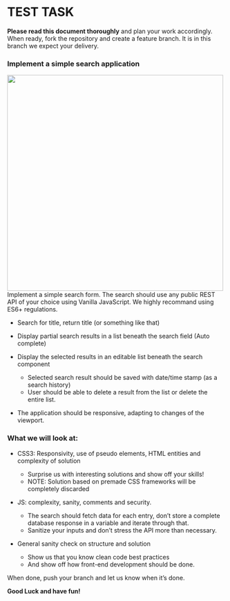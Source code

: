 # TEST TASK #

**Please read this document thoroughly** and plan your work accordingly.
When ready, fork the repository and create a feature branch. It is in this branch we
expect your delivery.

### Implement a simple search application ###

<img src="https://github.com/ebrahimm2020/test-task/blob/main/search.jpg" style="width: 500px">
Implement a simple search form. The search should use any public REST API of your
choice using Vanilla JavaScript. We highly recommand using ES6+ regulations.

- Search for title, return title (or something like that)
- Display partial search results in a list beneath the search field (Auto complete)
- Display the selected results in an editable list beneath the search component 

  * Selected search result should be saved with date/time stamp (as a
search history)
  * User should be able to delete a result from the list or delete the entire
list.

- The application should be responsive, adapting to changes of the viewport. 

### What we will look at: ###
- CSS3: Responsivity, use of pseudo elements, HTML entities and complexity
of solution
  * Surprise us with interesting solutions and show off your skills!
  * NOTE: Solution based on premade CSS frameworks will be completely discarded

- JS: complexity, sanity, comments and security.
  * The search should fetch data for each entry, don’t store a complete
database response in a variable and iterate through that.
  * Sanitize your inputs and don’t stress the API more than necessary.

- General sanity check on structure and solution
  * Show us that you know clean code best practices
  * And show off how front-end development should be done.


When done, push your branch and let us know when it’s done.

**Good Luck and have fun!**
